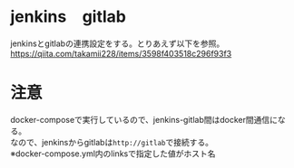 # jenkins　gitlab
jenkinsとgitlabの連携設定をする。とりあえず以下を参照。  
https://qiita.com/takamii228/items/3598f403518c296f93f3  

# 注意
docker-composeで実行しているので、jenkins-gitlab間はdocker間通信になる。  
なので、jenkinsからgitlabは`http://gitlab`で接続する。  
※docker-compose.yml内のlinksで指定した値がホスト名
